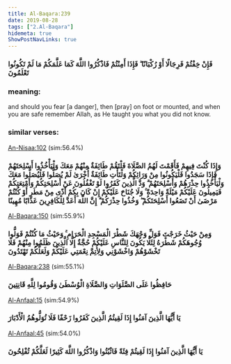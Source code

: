 ```yaml
---
title: Al-Baqara:239
date: 2019-08-28
tags: ["2.Al-Baqara"]
hidemeta: true 
ShowPostNavLinks: true 
---
```

### فَإِنْ خِفْتُمْ فَرِجَالًا أَوْ رُكْبَانًا ۖ فَإِذَا أَمِنْتُمْ فَاذْكُرُوا اللَّهَ كَمَا عَلَّمَكُمْ مَا لَمْ تَكُونُوا تَعْلَمُونَ
### meaning: 
and should you fear [a danger], then [pray] on foot or mounted, and when you are safe remember Allah, as He taught you what you did not know.
### similar verses: 

[An-Nisaa:102](/4/102) (sim:56.4%)

### وَإِذَا كُنْتَ فِيهِمْ فَأَقَمْتَ لَهُمُ الصَّلَاةَ فَلْتَقُمْ طَائِفَةٌ مِنْهُمْ مَعَكَ وَلْيَأْخُذُوا أَسْلِحَتَهُمْ فَإِذَا سَجَدُوا فَلْيَكُونُوا مِنْ وَرَائِكُمْ وَلْتَأْتِ طَائِفَةٌ أُخْرَىٰ لَمْ يُصَلُّوا فَلْيُصَلُّوا مَعَكَ وَلْيَأْخُذُوا حِذْرَهُمْ وَأَسْلِحَتَهُمْ ۗ وَدَّ الَّذِينَ كَفَرُوا لَوْ تَغْفُلُونَ عَنْ أَسْلِحَتِكُمْ وَأَمْتِعَتِكُمْ فَيَمِيلُونَ عَلَيْكُمْ مَيْلَةً وَاحِدَةً ۚ وَلَا جُنَاحَ عَلَيْكُمْ إِنْ كَانَ بِكُمْ أَذًى مِنْ مَطَرٍ أَوْ كُنْتُمْ مَرْضَىٰ أَنْ تَضَعُوا أَسْلِحَتَكُمْ ۖ وَخُذُوا حِذْرَكُمْ ۗ إِنَّ اللَّهَ أَعَدَّ لِلْكَافِرِينَ عَذَابًا مُهِينًا

[Al-Baqara:150](/2/150) (sim:55.9%)

### وَمِنْ حَيْثُ خَرَجْتَ فَوَلِّ وَجْهَكَ شَطْرَ الْمَسْجِدِ الْحَرَامِ ۚ وَحَيْثُ مَا كُنْتُمْ فَوَلُّوا وُجُوهَكُمْ شَطْرَهُ لِئَلَّا يَكُونَ لِلنَّاسِ عَلَيْكُمْ حُجَّةٌ إِلَّا الَّذِينَ ظَلَمُوا مِنْهُمْ فَلَا تَخْشَوْهُمْ وَاخْشَوْنِي وَلِأُتِمَّ نِعْمَتِي عَلَيْكُمْ وَلَعَلَّكُمْ تَهْتَدُونَ

[Al-Baqara:238](/2/238) (sim:55.1%)

### حَافِظُوا عَلَى الصَّلَوَاتِ وَالصَّلَاةِ الْوُسْطَىٰ وَقُومُوا لِلَّهِ قَانِتِينَ

[Al-Anfaal:15](/8/15) (sim:54.9%)

### يَا أَيُّهَا الَّذِينَ آمَنُوا إِذَا لَقِيتُمُ الَّذِينَ كَفَرُوا زَحْفًا فَلَا تُوَلُّوهُمُ الْأَدْبَارَ

[Al-Anfaal:45](/8/45) (sim:54.0%)

### يَا أَيُّهَا الَّذِينَ آمَنُوا إِذَا لَقِيتُمْ فِئَةً فَاثْبُتُوا وَاذْكُرُوا اللَّهَ كَثِيرًا لَعَلَّكُمْ تُفْلِحُونَ
